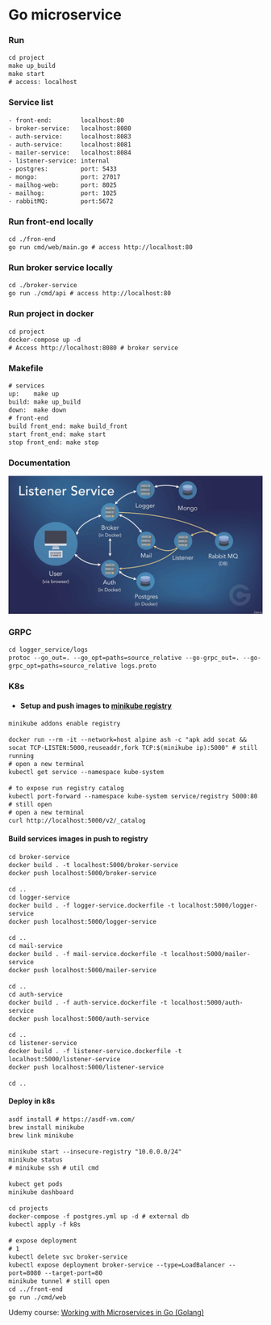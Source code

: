 # Go microservice

### Run
``` shell
cd project
make up_build
make start
# access: localhost
```

### Service list
```
- front-end:        localhost:80
- broker-service:   localhost:8080
- auth-service:     localhost:8083
- auth-service:     localhost:8081
- mailer-service:   localhost:8084
- listener-service: internal
- postgres:         port: 5433
- mongo:            port: 27017
- mailhog-web:      port: 8025
- mailhog:          port: 1025
- rabbitMQ:         port:5672
```

### Run front-end locally
``` shell
cd ./fron-end
go run cmd/web/main.go # access http://localhost:80
```

### Run broker service locally
``` shell
cd ./broker-service
go run ./cmd/api # access http://localhost:80
```

### Run project in docker
```
cd project
docker-compose up -d 
# Access http://localhost:8080 # broker service
```

### Makefile
```
# services
up:    make up
build: make up_build
down:  make down
# front-end
build front_end: make build_front
start front_end: make start
stop front_end: make stop
```


### Documentation 
<img src="./docs/solution.png">

### GRPC 
```
cd logger_service/logs
protoc --go_out=. --go_opt=paths=source_relative --go-grpc_out=. --go-grpc_opt=paths=source_relative logs.proto 
```

### K8s
- #### Setup and push images to [minikube registry](https://minikube.sigs.k8s.io/docs/handbook/registry/#:~:text=minikube%20allows%20users%20to%20configure,requests%20from%20the%20CIDR%20range.)

```shell
minikube addons enable registry

docker run --rm -it --network=host alpine ash -c "apk add socat && socat TCP-LISTEN:5000,reuseaddr,fork TCP:$(minikube ip):5000" # still running
# open a new terminal
kubectl get service --namespace kube-system

# to expose run registry catalog
kubectl port-forward --namespace kube-system service/registry 5000:80 # still open
# open a new terminal
curl http://localhost:5000/v2/_catalog
```

#### Build services images in push to registry

```shell
cd broker-service
docker build . -t localhost:5000/broker-service
docker push localhost:5000/broker-service

cd ..
cd logger-service
docker build . -f logger-service.dockerfile -t localhost:5000/logger-service
docker push localhost:5000/logger-service

cd ..
cd mail-service
docker build . -f mail-service.dockerfile -t localhost:5000/mailer-service
docker push localhost:5000/mailer-service

cd ..
cd auth-service
docker build . -f auth-service.dockerfile -t localhost:5000/auth-service
docker push localhost:5000/auth-service

cd ..
cd listener-service
docker build . -f listener-service.dockerfile -t localhost:5000/listener-service
docker push localhost:5000/listener-service

cd ..
```


#### Deploy in k8s
```shell
asdf install # https://asdf-vm.com/
brew install minikube
brew link minikube

minikube start --insecure-registry "10.0.0.0/24"
minikube status
# minikube ssh # util cmd

kubect get pods
minikube dashboard

cd projects
docker-compose -f postgres.yml up -d # external db 
kubectl apply -f k8s

# expose deployment
# 1
kubectl delete svc broker-service
kubectl expose deployment broker-service --type=LoadBalancer --port=8080 --target-port=80
minikube tunnel # still open
cd ../front-end 
go run ./cmd/web

```

Udemy course: [Working with Microservices in Go (Golang)](https://www.udemy.com/course/working-with-microservices-in-go/)